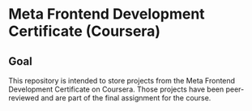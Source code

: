 # Meta Frontend Development Certificate (Coursera)

## Goal

This repository is intended to store projects from the Meta Frontend Development Certificate on Coursera. Those projects have been peer-reviewed and are part of the final assignment for the course.

